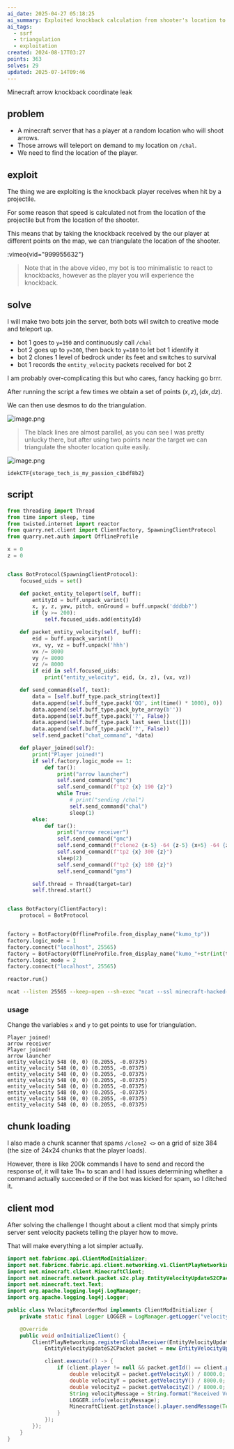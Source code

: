 ```yaml
---
ai_date: 2025-04-27 05:18:25
ai_summary: Exploited knockback calculation from shooter's location to triangulate player's position in Minecraft.
ai_tags:
  - ssrf
  - triangulation
  - exploitation
created: 2024-08-17T03:27
points: 363
solves: 29
updated: 2025-07-14T09:46
---
```


Minecraft arrow knockback coordinate leak
## problem

- A minecraft server that has a player at a random location who will shoot arrows.
- Those arrows will teleport on demand to my location on `/chal`.
- We need to find the location of the player.

## exploit

The thing we are exploiting is the knockback player receives when hit by a projectile.

For some reason that speed is calculated not from the location of the projectile but from the location of the shooter.

This means that by taking the knockback received by the our player at different points on the map, we can triangulate the location of the shooter.

:vimeo{vid="999955632"}

> Note that in the above video, my bot is too minimalistic to react to knockbacks, however as the player you will experience the knockback.

## solve

I will make two bots join the server, both bots will switch to creative mode and teleport up.
- bot 1 goes to `y=190` and continuously call `/chal`
- bot 2 goes up to `y=300`, then back to `y=180` to let bot 1 identify it
- bot 2 clones 1 level of bedrock under its feet and switches to survival
- bot 1 records the `entity_velocity` packets received for bot 2

I am probably over-complicating this but who cares, fancy hacking go brrr.

After running the script a few times we obtain a set of points $(x,z),(dx,dz)$.

We can then use desmos to do the triangulation.

![image.png](https://res.cloudinary.com/kumonochisanaka/image/upload/v1723882071/2024/08/3564d050485b2950b9da2a5e8c34f6d2.png)

> The black lines are almost parallel, as you can see I was pretty unlucky there, but after using two points near the target we can triangulate the shooter location quite easily.

![image.png](https://res.cloudinary.com/kumonochisanaka/image/upload/v1723951129/2024/08/cd866c258e6897a0cd6eca2fffbabd3b.png)

```flag
idekCTF{storage_tech_is_my_passion_c1bdf8b2}
```

## script

```python
from threading import Thread
from time import sleep, time
from twisted.internet import reactor
from quarry.net.client import ClientFactory, SpawningClientProtocol
from quarry.net.auth import OfflineProfile

x = 0
z = 0


class BotProtocol(SpawningClientProtocol):
    focused_uids = set()

    def packet_entity_teleport(self, buff):
        entityId = buff.unpack_varint()
        x, y, z, yaw, pitch, onGround = buff.unpack('dddbb?')
        if (y >= 200):
            self.focused_uids.add(entityId)

    def packet_entity_velocity(self, buff):
        eid = buff.unpack_varint()
        vx, vy, vz = buff.unpack('hhh')
        vx /= 8000
        vy /= 8000
        vz /= 8000
        if eid in self.focused_uids:
            print("entity_velocity", eid, (x, z), (vx, vz))

    def send_command(self, text):
        data = [self.buff_type.pack_string(text)]
        data.append(self.buff_type.pack('QQ', int(time() * 1000), 0))
        data.append(self.buff_type.pack_byte_array(b''))
        data.append(self.buff_type.pack('?', False))
        data.append(self.buff_type.pack_last_seen_list([]))
        data.append(self.buff_type.pack('?', False))
        self.send_packet("chat_command", *data)

    def player_joined(self):
        print("Player joined!")
        if self.factory.logic_mode == 1:
            def tar():
                print("arrow launcher")
                self.send_command("gmc")
                self.send_command(f"tp2 {x} 190 {z}")
                while True:
                    # print("sending /chal")
                    self.send_command("chal")
                    sleep(1)
        else:
            def tar():
                print("arrow receiver")
                self.send_command("gmc")
                self.send_command(f"clone2 {x-5} -64 {z-5} {x+5} -64 {z+5} {x-5} 179 {z-5}")
                self.send_command(f"tp2 {x} 300 {z}")
                sleep(2)
                self.send_command(f"tp2 {x} 180 {z}")
                self.send_command("gms")

        self.thread = Thread(target=tar)
        self.thread.start()


class BotFactory(ClientFactory):
    protocol = BotProtocol


factory = BotFactory(OfflineProfile.from_display_name("kumo_tp"))
factory.logic_mode = 1
factory.connect("localhost", 25565)
factory = BotFactory(OfflineProfile.from_display_name("kumo_"+str(int(time() % 10000))))
factory.logic_mode = 2
factory.connect("localhost", 25565)

reactor.run()
```

```sh
ncat --listen 25565 --keep-open --sh-exec "ncat --ssl minecraft-hacked-87aa10920020004a.instancer.idek.team 1337" 
```

### usage

Change the variables `x` and `y` to get points to use for triangulation.

```
Player joined!
arrow receiver
Player joined!
arrow launcher
entity_velocity 548 (0, 0) (0.2055, -0.07375)
entity_velocity 548 (0, 0) (0.2055, -0.07375)
entity_velocity 548 (0, 0) (0.2055, -0.07375)
entity_velocity 548 (0, 0) (0.2055, -0.07375)
entity_velocity 548 (0, 0) (0.2055, -0.07375)
entity_velocity 548 (0, 0) (0.2055, -0.07375)
entity_velocity 548 (0, 0) (0.2055, -0.07375)
entity_velocity 548 (0, 0) (0.2055, -0.07375)
```

## chunk loading

I also made a chunk scanner that spams `/clone2 <>` on a grid of size 384 (the size of 24x24 chunks that the player loads).

However, there is like 200k commands I have to send and record the response of, it will take 1h+ to scan and I had issues determining whether a command actually succeeded or if the bot was kicked for spam, so I ditched it.

## client mod

After solving the challenge I thought about a client mod that simply prints server sent velocity packets telling the player how to move.

That will make everything a lot simpler actually.

```java
import net.fabricmc.api.ClientModInitializer;
import net.fabricmc.fabric.api.client.networking.v1.ClientPlayNetworking;
import net.minecraft.client.MinecraftClient;
import net.minecraft.network.packet.s2c.play.EntityVelocityUpdateS2CPacket;
import net.minecraft.text.Text;
import org.apache.logging.log4j.LogManager;
import org.apache.logging.log4j.Logger;

public class VelocityRecorderMod implements ClientModInitializer {
    private static final Logger LOGGER = LogManager.getLogger("velocityrecorder");

    @Override
    public void onInitializeClient() {
        ClientPlayNetworking.registerGlobalReceiver(EntityVelocityUpdateS2CPacket.PACKET_ID, (client, handler, buf, responseSender) -> {
            EntityVelocityUpdateS2CPacket packet = new EntityVelocityUpdateS2CPacket(buf);

            client.execute(() -> {
                if (client.player != null && packet.getId() == client.player.getId()) {
                    double velocityX = packet.getVelocityX() / 8000.0;
                    double velocityY = packet.getVelocityY() / 8000.0;
                    double velocityZ = packet.getVelocityZ() / 8000.0;
                    String velocityMessage = String.format("Received Velocity Update: X=%f, Y=%f, Z=%f", velocityX, velocityY, velocityZ);
                    LOGGER.info(velocityMessage);
                    MinecraftClient.getInstance().player.sendMessage(Text.of(velocityMessage), false);
                }
            });
        });
    }
}
```